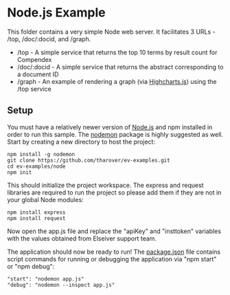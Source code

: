 # Node.js Example
This folder contains a very simple Node web server.  It facilitates 3 URLs - /top, /doc/:docid, and /graph.

- /top - A simple service that returns the top 10 terms by result count for Compendex
- /doc/:docid - A simple service that returns the abstract corresponding to a document ID
- /graph -  An example of rendering a graph (via [Highcharts.js](https://www.highcharts.com/demo/pie-basic)) using the /top service

## Setup
You must have a relatively newer version of [Node.js](https://nodejs.org/) and npm installed in order to run this sample.  The [nodemon](https://www.npmjs.com/package/nodemon) package is highly suggested as well.  Start by creating a new directory to host the project:

```
npm install -g nodemon 
git clone https://github.com/tharover/ev-examples.git
cd ev-examples/node
npm init
```

This should initialize the project workspace.  The express and request libraries are required to run the project so please add them if they are not in your global Node modules:

```
npm install express
npm install request
```
Now open the app.js file and replace the "apiKey" and "insttoken" variables with the values obtained from Elseiver support team.  

The application should now be ready to run!  The [package.json](package.json) file contains script commands for running or debugging the application via "npm start" or "npm debug":

```
"start": "nodemon app.js"
"debug": "nodemon --inspect app.js"
```

